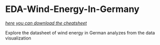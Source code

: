 # EDA-Wind-Energy-In-Germany
[*here you can download the cheatsheet*](https://www.kaggle.com/blastchar/telco-customer-churn) 

Explore the datasheet of wind energy in German analyzes from the data visualization 
  
 
 
